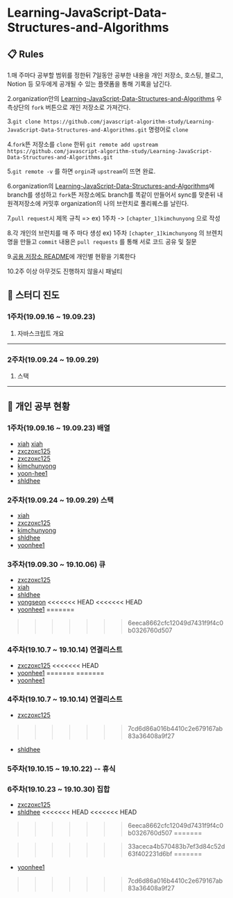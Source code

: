 # Learning-JavaScript-Data-Structures-and-Algorithms
## 📋 Rules
1.매 주마다 공부할 범위를 정한뒤 7일동안 공부한 내용을 개인 저장소, 호스팅, 블로그, Notion 등 모두에게 공개될 수 있는 플랫폼을 통해 기록을 남긴다.

2.organization안의 [Learning-JavaScript-Data-Structures-and-Algorithms](https://github.com/javascript-algorithm-study/Learning-JavaScript-Data-Structures-and-Algorithms) 우측상단의 `fork` 버튼으로 개인 저장소로 가져간다.

3.`git clone https://github.com/javascript-algorithm-study/Learning-JavaScript-Data-Structures-and-Algorithms.git` 명령어로 `clone`

4.`fork`뜬 저장소를 `clone` 한뒤 `git remote add upstream https://github.com/javascript-algorithm-study/Learning-JavaScript-Data-Structures-and-Algorithms.git`

5.`git remote -v` 를 하면 `orgin`과 `upstream`이 뜨면 완료.

6.organization의 [Learning-JavaScript-Data-Structures-and-Algorithms](https://github.com/javascript-algorithm-study/Learning-JavaScript-Data-Structures-and-Algorithms)에 branch를 생성하고 `fork`뜬 저장소에도 branch를 똑같이 만들어서 sync를 맞춘뒤 내 원격저장소에 커밋후 organization의 나의 브런치로 풀리퀘스를 날린다.

7.`pull request`시 제목 규칙 => ex) 1주차 -> `[chapter_1]kimchunyong` 으로 작성

8.각 개인의 브런치를 매 주 마다 생성 ex) 1주차 `[chapter_1]kimchunyong` 의 브렌치 명을 만들고 `commit` 내용은 `pull requests` 를 통해 서로 코드 공유 및 질문

9.[공용 저장소 README](https://github.com/javascript-algorithm-study/Learning-JavaScript-Data-Structures-and-Algorithms.git)에 개인별 현황을 기록한다

10.2주 이상 아무것도 진행하지 않을시 패널티 



## :book: 스터디 진도

### 1주차(19.09.16 ~ 19.09.23)

1. 자바스크립트 개요

---
### 2주차(19.09.24 ~ 19.09.29)

1. 스택

---

## :pencil: 개인 공부 현황

### 1주차(19.09.16 ~ 19.09.23) 배열
- [xiah](https://github.com/noel88/Learning-JavaScript-Data-Structures-and-Algorithms/blob/chapter1_xiah/chapter1/summary.js) [xiah](https://github.com/noel88/Learning-JavaScript-Data-Structures-and-Algorithms/blob/chapter2_xiah/chapter2/Arrangement.md)
- [zxczoxc125](https://github.com/zxczoxc125/Learning-JavaScript-Data-Structures-and-Algorithms/blob/zxczoxc125/chapter_01/chapter_01.md)
- [zxczoxc125](https://github.com/zxczoxc125/Learning-JavaScript-Data-Structures-and-Algorithms/blob/zxczoxc125/chapter_02/chapter_02.md)
- [kimchunyong](https://github.com/kimchunyong/Learning-JavaScript-Data-Structures-and-Algorithms/blob/kimchunyong/chapter_01/array.js)
- [yoon-hee1](https://github.com/yoon-hee1/Learning-JavaScript-Data-Structures-and-Algorithms/blob/chapter1_yoonhee/chapter01/chapter_1.md)
- [shldhee](https://github.com/shldhee/Learning-JavaScript-Data-Structures-and-Algorithms/blob/shldhee/ch2/ch2.md)


### 2주차(19.09.24 ~ 19.09.29) 스택
- [xiah](https://github.com/noel88/Learning-JavaScript-Data-Structures-and-Algorithms/blob/chapter3_xiah/chapter3/Stack.md)
- [zxczoxc125](https://github.com/zxczoxc125/Learning-JavaScript-Data-Structures-and-Algorithms/blob/zxczoxc125/chapter_03/chapter_03.md)
- [kimchunyong](https://github.com/kimchunyong/Learning-JavaScript-Data-Structures-and-Algorithms/tree/kimchunyong/chapter_02)
- [shldhee](https://github.com/shldhee/Learning-JavaScript-Data-Structures-and-Algorithms/blob/shldhee/ch3/ch3.md)
- [yoonhee1](https://github.com/yoon-hee1/Learning-JavaScript-Data-Structures-and-Algorithms/blob/chapter2_yoonhee/chapter02/chapter_2.md)

### 3주차(19.09.30 ~ 19.10.06) 큐

- [zxczoxc125](https://github.com/zxczoxc125/Learning-JavaScript-Data-Structures-and-Algorithms/blob/zxczoxc125/chapter_04/chapter_04.md)
- [xiah](https://github.com/noel88/Learning-JavaScript-Data-Structures-and-Algorithms/blob/chapter4_xiah/chapter4/Queue.md)
- [shldhee](https://github.com/shldhee/Learning-JavaScript-Data-Structures-and-Algorithms/blob/shldhee/ch4/ch4.md)
- [yongseon](https://github.com/yongseon01/Learning-JavaScript-Data-Structures-and-Algorithms/blob/yongseon/chapter04-queue/Queue.md)
<<<<<<< HEAD
<<<<<<< HEAD
- [yoonhee1](https://github.com/yoon-hee1/Learning-JavaScript-Data-Structures-and-Algorithms/blob/chapter_3yoonhee/chapter03/chapter_3.md)
=======
>>>>>>> 6eeca8662cfc12049d7431f9f4c0b0326760d507

### 4주차(19.10.7 ~ 19.10.14) 연결리스트
- [zxczoxc125](https://github.com/zxczoxc125/Learning-JavaScript-Data-Structures-and-Algorithms/blob/zxczoxc125/chapter_05/chapter_05.md)
<<<<<<< HEAD
- [yoonhee1](https://github.com/yoon-hee1/Learning-JavaScript-Data-Structures-and-Algorithms/blob/chapter_4yoonhee/chapter04/chapter_4.md)
=======
=======
- [yoonhee1](https://github.com/yoon-hee1/Learning-JavaScript-Data-Structures-and-Algorithms/blob/chapter3_yoonhee/chapter03/chapter_3.md)

### 4주차(19.10.7 ~ 19.10.14) 연결리스트
- [zxczoxc125](https://github.com/zxczoxc125/Learning-JavaScript-Data-Structures-and-Algorithms/blob/zxczoxc125/chapter_05/chapter_05.md)
>>>>>>> 7cd6d86a016b4410c2e679167ab83a36408a9f27
- [shldhee](https://github.com/shldhee/Learning-JavaScript-Data-Structures-and-Algorithms/blob/shldhee/ch5/ch5.md)

### 5주차(19.10.15 ~ 19.10.22) -- 휴식

### 6주차(19.10.23 ~ 19.10.30) 집합
- [zxczoxc125](https://github.com/zxczoxc125/Learning-JavaScript-Data-Structures-and-Algorithms/blob/zxczoxc125/chapter_06/chapter_06.md)
- [shldhee](https://github.com/shldhee/Learning-JavaScript-Data-Structures-and-Algorithms/blob/shldhee/ch6/ch6.md)
<<<<<<< HEAD
<<<<<<< HEAD
>>>>>>> 6eeca8662cfc12049d7431f9f4c0b0326760d507
=======

>>>>>>> 33aceca4b570483b7ef3d84c52d63f402231d6bf
=======
- [yoonhee1](https://github.com/yoon-hee1/Learning-JavaScript-Data-Structures-and-Algorithms/blob/chapter5_yoonhee/chapter05/chapter_5.md)
>>>>>>> 7cd6d86a016b4410c2e679167ab83a36408a9f27

